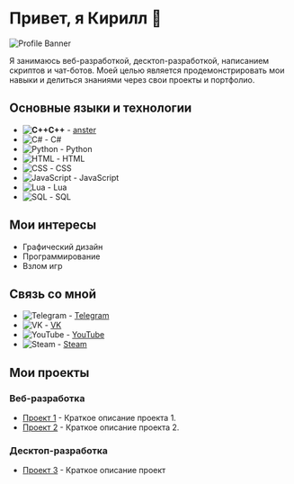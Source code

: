 # Привет, я Кирилл 👋

![Profile Banner](https://placekitten.com/1000/300) <!-- Замени ссылку на свою фотографию -->

Я занимаюсь веб-разработкой, десктоп-разработкой, написанием скриптов и чат-ботов. Моей целью является продемонстрировать мои навыки и делиться знаниями через свои проекты и портфолио.

## Основные языки и технологии

- __![C++](https://img.shields.io/badge/-C++-00599C?style=flat-square&logo=c%2B%2B&logoColor=white)C++__ - [anster](https://steamcommunity.com/id/)
- ![C#](https://img.shields.io/badge/-C%23-239120?style=flat-square&logo=c-sharp&logoColor=white) - C#
- ![Python](https://img.shields.io/badge/-Python-3776AB?style=flat-square&logo=python&logoColor=white) - Python
- ![HTML](https://img.shields.io/badge/-HTML-E34F26?style=flat-square&logo=html5&logoColor=white) - HTML
- ![CSS](https://img.shields.io/badge/-CSS-1572B6?style=flat-square&logo=css3&logoColor=white) - CSS
- ![JavaScript](https://img.shields.io/badge/-JavaScript-F7DF1E?style=flat-square&logo=javascript&logoColor=black) - JavaScript
- ![Lua](https://img.shields.io/badge/-Lua-2C2D72?style=flat-square&logo=lua&logoColor=white) - Lua
- ![SQL](https://img.shields.io/badge/-SQL-4479A1?style=flat-square&logo=postgresql&logoColor=white) - SQL

## Мои интересы

- Графический дизайн
- Программирование
- Взлом игр

## Связь со мной

- ![Telegram](https://img.shields.io/badge/-Telegram-2CA5E0?style=flat-square&logo=telegram&logoColor=white) - [Telegram](https://t.me/ansterxyz)
- ![VK](https://img.shields.io/badge/-VK-0088CC?style=flat-square&logo=vk&logoColor=white) - [VK](https://vk.com/your_vk_username)
- ![YouTube](https://img.shields.io/badge/-YouTube-FF0000?style=flat-square&logo=youtube&logoColor=white) - [YouTube](https://www.youtube.com/your_channel)
- ![Steam](https://img.shields.io/badge/-Steam-000000?style=flat-square&logo=steam&logoColor=white) - [Steam](https://steamcommunity.com/id/your_steam_username)

## Мои проекты

### Веб-разработка
- [Проект 1](https://github.com/your_username/project1) - Краткое описание проекта 1.
- [Проект 2](https://github.com/your_username/project2) - Краткое описание проекта 2.

### Десктоп-разработка
- [Проект 3](https://github.com/your_username/project3) - Краткое описание проект
